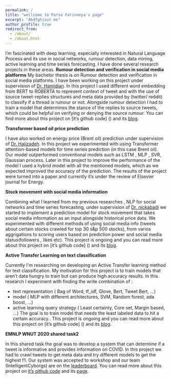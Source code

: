 ```yaml
---
permalink: /
title: "wellcome to Parsa Farinneya's page"
excerpt: "Abdfghjout me" 
author_profile: true
redirect_from: 
  - /about/
  - /about.html
---
```

I’m fascinated with deep learning, especially interested in Natural Language Process and its use in social networks, rumour detection, data mining, active learning and time series forecasting. I have done several research projects in these areas.
**Rumour detection and verification in social media platforms**
My bachelor thesis is on Rumour detection and verification in social media platforms. I have been working on this project under supervision of [Dr. Hamidian](http://scholar.google.com/citations?user=TuPmndQAAAAJ&hl=en). In this project I used different word embedding from BERT to ROBERTA to represent context of tweet and with the use of source tweet-replies structures and meta data provided by (twitter/ reddit)  to classify if a thread is rumour or not. Alongside rumour detection I had to train a model that determines the stance of the replies to source tweets, which could be helpful on verifying or denying the source rumour. You can find more about this project on [it’s github code] () and its [blog]().


**Transformer based oil price prediction**

I have also worked on energy price (Brent oil) prediction under supervision of [Dr. Hajizadeh](http://scholar.google.com/citations?user=F82IGnUAAAAJ&hl=en). In this project we experimented with using Transformer attention-based models for time series prediction (in this case Brent oil). Our model outperformed conventional models such as LSTM , MLP , SVR, Gaussian process. Later in this project to improve the performance of the model I used a hybrid model with all the mentioned models, which as we expected improved the accuracy of the prediction. The results of the project were turned into a paper and currently it’s under the review of Elsevier journal for Energy.

**Stock movement with social media information**

Combining what I learned from my previous researches , NLP for social networks and time series forecasting, under supervision of [Dr. nickabadi](http://scholar.google.com/citations?user=pSMNSZwAAAAJ&hl=en) we started to implement a prediction model for stock movement that takes social media information as an input alongside historical price data. We experimented with different methods of using social media info (tweets about certain stocks crawled for top 30 s&p 500 stocks), from varios aggrigations to scoring users based on prediction power and social media status(followers , likes etc). This project is ongoing and you can read more about this project on [it’s github code] () and its [blog]().

**Active Transfer Learning on text classification**

Currently I'm researching on developing an Active Transfer learning method for text classification. My motivation for this project is to train models that aren’t data hungry to train but can produce high accuracy results. In this research I experiment with finding the write combination of :
- text representation ( Bag of Word, tf_idf, Glove, Bert, Tweet Bert, …)
- model ( MLP with different architectures, SVM, Random forest, ada boost, …)
- active learning query strategy ( Least certainty, Core set, Margin based, ...)
The goal is to train model that needs the least labeled data to hit a certain accuracy.. This project is ongoing and you can read more about this project on [it’s github code] () and its [blog]().

**EMNLP WNUT 2020 shared task2**

In this shared task the goal was to develop a system that can determine if a tweet is informative and provides information on COVID. In this project we had to crawl tweets to get meta data and try different models to get the highest f1. Our system was accepted to workshop and our team (IntelligentCyborgs) are on the [leaderboard](https://arxiv.org/pdf/2010.08232.pdf). You can read more about this project on [it’s github code](https://github.com/parsafarinnia/WNUT2020_task2) and its [page](http://noisy-text.github.io/2020/).



